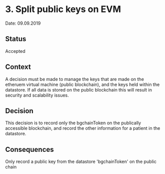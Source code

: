 # 3. Split public keys on EVM

Date: 09.09.2019

## Status

Accepted


## Context

A decision must be made to manage the keys that are made on the etheruem virtual machine (public blockchain), and the keys held within the datastore. If all data is stored on the public blockchain this will result in  security and scalability issues.


## Decision

This decision is to record only the bgchainToken on the publically accessible blockchain, and record the other information for a patient in the datastore.


## Consequences

Only record a public key from the datastore 'bgchainToken' on the public chain 

